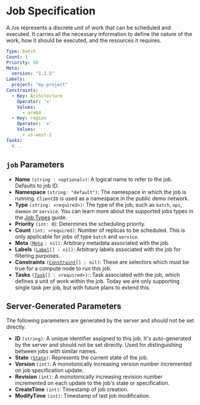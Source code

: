 # Job Specification

A `Job` represents a discrete unit of work that can be scheduled and executed. It carries all the necessary information to define the nature of the work, how it should be executed, and the resources it requires.

```yaml
Type: batch
Count: 1
Priority: 50
Meta:
  version: "1.2.5"
Labels:
  project: "my-project"
Constraints:
  - Key: Architecture
    Operator: '='
    Values:
      - arm64
  - Key: region
    Operator: '='
    Values:
      - us-west-2
Tasks:
  #...
```

## `job` Parameters

* **Name** `(string : <optional>)`: A logical name to refer to the job. Defaults to job ID.
* **Namespace** `(string: "default")`: The namespace in which the job is running. `ClientID` is used as a namespace in the public demo network.
* **Type** `(string: <required>)`: The type of the job, such as `batch`, `ops`, `daemon` or `service`. You can learn more about the supported jobs types in the [Job Types](job-types.md) guide.
* **Priority** `(int: 0`): Determines the scheduling priority.
* **Count** `(int: <required)`: Number of replicas to be scheduled. This is only applicable for jobs of type `batch` and `service`.
* **Meta** `(`[`Meta`](meta.md) `: nil)`: Arbitrary metadata associated with the job.
* **Labels** `(`[`Label`](label.md)`[] : nil)`: Arbitrary labels associated with the job for filtering purposes.
* **Constraints** `(`[`Constraint`](constraint.md)`[] : nil)`: These are selectors which must be true for a compute node to run this job.
* **Tasks** `(`[`Task`](task.md)`[] : <required>)`:: Task associated with the job, which defines a unit of work within the job. Today we are only supporting single task per job, but with future plans to extend this.

## Server-Generated Parameters

The following parameters are generated by the server and should not be set directly.

* **ID** `(string)`: A unique identifier assigned to this job. It's auto-generated by the server and should not be set directly. Used for distinguishing between jobs with similar names.
* **State** `(`[`State`](state.md)`)`: Represents the current state of the job.
* **Version** `(int)`: A monotonically increasing version number incremented on job specification update.
* **Revision** `(int)`: A monotonically increasing revision number incremented on each update to the job's state or specification.
* **CreateTime** `(int)`: Timestamp of job creation.
* **ModifyTime** `(int)`: Timestamp of last job modification.
